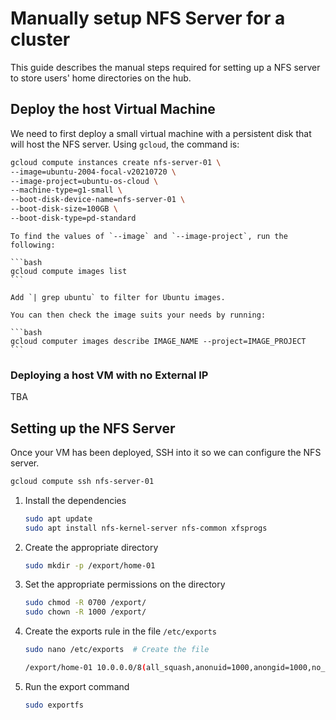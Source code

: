 # Manually setup NFS Server for a cluster

This guide describes the manual steps required for setting up a NFS server to store users' home directories on the hub.

## Deploy the host Virtual Machine

We need to first deploy a small virtual machine with a persistent disk that will host the NFS server.
Using `gcloud`, the command is:

```bash
gcloud compute instances create nfs-server-01 \
--image=ubuntu-2004-focal-v20210720 \
--image-project=ubuntu-os-cloud \
--machine-type=g1-small \
--boot-disk-device-name=nfs-server-01 \
--boot-disk-size=100GB \
--boot-disk-type=pd-standard
```

````{note}
To find the values of `--image` and `--image-project`, run the following:

```bash
gcloud compute images list
```

Add `| grep ubuntu` to filter for Ubuntu images.

You can then check the image suits your needs by running:

```bash
gcloud computer images describe IMAGE_NAME --project=IMAGE_PROJECT
```
````

### Deploying a host VM with no External IP

TBA

## Setting up the NFS Server

Once your VM has been deployed, SSH into it so we can configure the NFS server.

```bash
gcloud compute ssh nfs-server-01
```

1. Install the dependencies

   ```bash
   sudo apt update
   sudo apt install nfs-kernel-server nfs-common xfsprogs
   ```

2. Create the appropriate directory

   ```bash
   sudo mkdir -p /export/home-01
   ```

3. Set the appropriate permissions on the directory

   ```bash
   sudo chmod -R 0700 /export/
   sudo chown -R 1000 /export/
   ```

4. Create the exports rule in the file `/etc/exports`

   ```bash
   sudo nano /etc/exports  # Create the file
   ```

   ```bash
   /export/home-01 10.0.0.0/8(all_squash,anonuid=1000,anongid=1000,no_subtree_check,rw,sync)  # Add this line to the bottom of the file
   ```

5. Run the export command

   ```bash
   sudo exportfs
   ```
